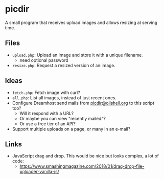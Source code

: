 picdir
======

A small program that receives upload images and allows resizing at serving time.

## Files

- `upload.php`: Upload an image and store it with a unique filename.
  - need optional password
- `resize.php`: Request a resized version of an image.

## Ideas

- `fetch.php`: Fetch image with curl?
- `all.php`: List all images, instead of just recent ones.
- Configure Dreamhost send mails from picdir@oilshell.org to this script too?
  - Will it respond with a URL?
  - Or maybe you can view "recently mailed"?
  - Or use a free tier of an API?
- Support multiple uploads on a page, or many in an e-mail?


## Links

- JavaScript drag and drop.  This would be nice but looks complex, a lot of
  code:
  - <https://www.smashingmagazine.com/2018/01/drag-drop-file-uploader-vanilla-js/>
